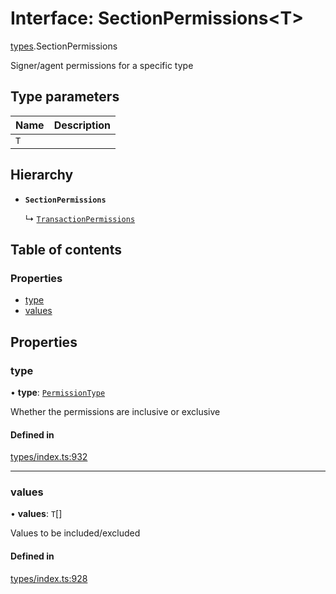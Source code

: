 # Interface: SectionPermissions<T\>

[types](../wiki/types).SectionPermissions

Signer/agent permissions for a specific type

## Type parameters

| Name | Description |
| :------ | :------ |
| `T` |  |

## Hierarchy

- **`SectionPermissions`**

  ↳ [`TransactionPermissions`](../wiki/types.TransactionPermissions)

## Table of contents

### Properties

- [type](../wiki/types.SectionPermissions#type)
- [values](../wiki/types.SectionPermissions#values)

## Properties

### type

• **type**: [`PermissionType`](../wiki/types.PermissionType)

Whether the permissions are inclusive or exclusive

#### Defined in

[types/index.ts:932](https://github.com/PolymeshAssociation/polymesh-sdk/blob/31fdce23/src/types/index.ts#L932)

___

### values

• **values**: `T`[]

Values to be included/excluded

#### Defined in

[types/index.ts:928](https://github.com/PolymeshAssociation/polymesh-sdk/blob/31fdce23/src/types/index.ts#L928)

